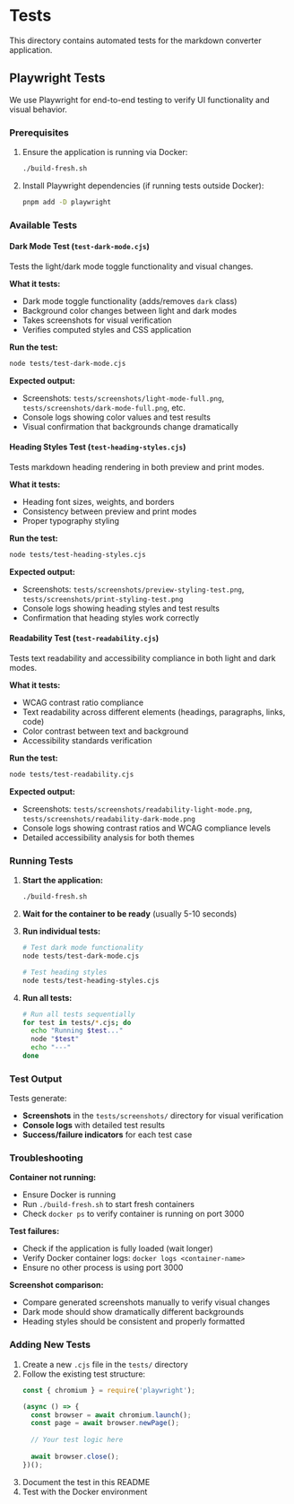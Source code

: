 # Tests

This directory contains automated tests for the markdown converter application.

## Playwright Tests

We use Playwright for end-to-end testing to verify UI functionality and visual behavior.

### Prerequisites

1. Ensure the application is running via Docker:
   ```bash
   ./build-fresh.sh
   ```

2. Install Playwright dependencies (if running tests outside Docker):
   ```bash
   pnpm add -D playwright
   ```

### Available Tests

#### Dark Mode Test (`test-dark-mode.cjs`)
Tests the light/dark mode toggle functionality and visual changes.

**What it tests:**
- Dark mode toggle functionality (adds/removes `dark` class)
- Background color changes between light and dark modes
- Takes screenshots for visual verification
- Verifies computed styles and CSS application

**Run the test:**
```bash
node tests/test-dark-mode.cjs
```

**Expected output:**
- Screenshots: `tests/screenshots/light-mode-full.png`, `tests/screenshots/dark-mode-full.png`, etc.
- Console logs showing color values and test results
- Visual confirmation that backgrounds change dramatically

#### Heading Styles Test (`test-heading-styles.cjs`)
Tests markdown heading rendering in both preview and print modes.

**What it tests:**
- Heading font sizes, weights, and borders
- Consistency between preview and print modes
- Proper typography styling

**Run the test:**
```bash
node tests/test-heading-styles.cjs
```

**Expected output:**
- Screenshots: `tests/screenshots/preview-styling-test.png`, `tests/screenshots/print-styling-test.png`
- Console logs showing heading styles and test results
- Confirmation that heading styles work correctly

#### Readability Test (`test-readability.cjs`)
Tests text readability and accessibility compliance in both light and dark modes.

**What it tests:**
- WCAG contrast ratio compliance
- Text readability across different elements (headings, paragraphs, links, code)
- Color contrast between text and background
- Accessibility standards verification

**Run the test:**
```bash
node tests/test-readability.cjs
```

**Expected output:**
- Screenshots: `tests/screenshots/readability-light-mode.png`, `tests/screenshots/readability-dark-mode.png`
- Console logs showing contrast ratios and WCAG compliance levels
- Detailed accessibility analysis for both themes

### Running Tests

1. **Start the application:**
   ```bash
   ./build-fresh.sh
   ```

2. **Wait for the container to be ready** (usually 5-10 seconds)

3. **Run individual tests:**
   ```bash
   # Test dark mode functionality
   node tests/test-dark-mode.cjs
   
   # Test heading styles
   node tests/test-heading-styles.cjs
   ```

4. **Run all tests:**
   ```bash
   # Run all tests sequentially
   for test in tests/*.cjs; do
     echo "Running $test..."
     node "$test"
     echo "---"
   done
   ```

### Test Output

Tests generate:
- **Screenshots** in the `tests/screenshots/` directory for visual verification
- **Console logs** with detailed test results
- **Success/failure indicators** for each test case

### Troubleshooting

**Container not running:**
- Ensure Docker is running
- Run `./build-fresh.sh` to start fresh containers
- Check `docker ps` to verify container is running on port 3000

**Test failures:**
- Check if the application is fully loaded (wait longer)
- Verify Docker container logs: `docker logs <container-name>`
- Ensure no other process is using port 3000

**Screenshot comparison:**
- Compare generated screenshots manually to verify visual changes
- Dark mode should show dramatically different backgrounds
- Heading styles should be consistent and properly formatted

### Adding New Tests

1. Create a new `.cjs` file in the `tests/` directory
2. Follow the existing test structure:
   ```javascript
   const { chromium } = require('playwright');
   
   (async () => {
     const browser = await chromium.launch();
     const page = await browser.newPage();
     
     // Your test logic here
     
     await browser.close();
   })();
   ```
3. Document the test in this README
4. Test with the Docker environment